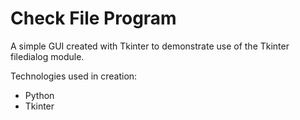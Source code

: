 # Check File Program
 
A simple GUI created with Tkinter to demonstrate use of the Tkinter filedialog module.

Technologies used in creation:
- Python
- Tkinter

